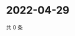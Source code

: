 # 2022-04-29

共 0 条

<!-- BEGIN WEIBO -->
<!-- 最后更新时间 Fri Apr 29 2022 09:22:02 GMT+0800 (China Standard Time) -->

<!-- END WEIBO -->
